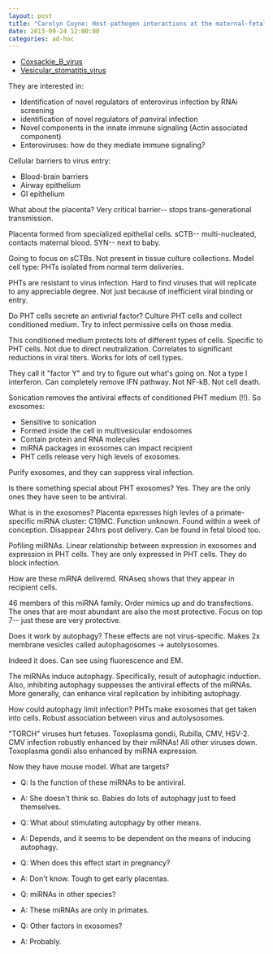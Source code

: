 ```yaml
---
layout: post
title: "Carolyn Coyne: Host-pathogen interactions at the maternal-fetal interface"
date: 2013-09-24 12:00:00
categories: ad-hoc
---
```



* [Coxsackie_B_virus](http://en.wikipedia.org/wiki/Coxsackie_B_virus)
* [Vesicular_stomatitis_virus](http://en.wikipedia.org/wiki/Vesicular_stomatitis_virus)


They are interested in:

* Identification of novel regulators of enterovirus infection by RNAi screening
* identification of novel regulators of *pan*viral infection
* Novel components in the innate immune signaling (Actin associated component)
* Enteroviruses: how do they mediate immune signaling?

Cellular barriers to virus entry:

* Blood-brain barriers
* Airway epithelium
* GI epithelium

What about the placenta?
Very critical barrier-- stops trans-generational transmission.

Placenta formed from specialized epithelial cells.
sCTB-- multi-nucleated, contacts maternal blood.
SYN-- next to baby.

Going to focus on sCTBs.
Not present in tissue culture collections.
Model cell type: PHTs isolated from normal term deliveries.

PHTs are resistant to virus infection.
Hard to find viruses that will replicate to any appreciable degree.
Not just because of inefficient viral binding or entry.

Do PHT cells secrete an antivrial factor?
Culture PHT cells and collect conditioned medium.
Try to infect permissive cells on those media.

This conditioned medium protects lots of different types of cells.
Specific to PHT cells.
Not due to direct neutralization.
Correlates to significant reductions in viral titers.
Works for lots of cell types.

They call it "factor Y" and try to figure out what's going on.
Not a type I interferon. Can completely remove IFN pathway.
Not NF-kB.
Not cell death.

Sonication removes the antiviral effects of conditioned PHT medium (!!).
So exosomes:

* Sensitive to sonication
* Formed inside the cell in multivesicular endosomes
* Contain protein and RNA molecules
* miRNA packages in exosomes can impact recipient
* PHT cells release very high levels of exosomes.

Purify exosomes, and they can suppress viral infection.

Is there something special about PHT exosomes?
Yes.
They are the only ones they have seen to be antiviral.

What is in the exosomes?
Placenta epxresses high levles of a primate-specific miRNA cluster: C19MC.
Function unknown.
Found within a week of conception.
Disappear 24hrs post delivery.
Can be found in fetal blood too.

Pofiling miRNAs.
Linear relationship between expression in exosomes and expression in PHT cells.
They are only expressed in PHT cells.
They do block infection.

How are these miRNA delivered.
RNAseq shows that they appear in recipient cells.

46 members of this miRNA family.
Order mimics up and do transfections.
The ones that are most abundant are also the most protective.
Focus on top 7-- just these are very protective.

Does it work by autophagy?
These effects are not virus-specific.
Makes 2x membrane vesicles called autophagosomes -> autolysosomes.

Indeed it does.
Can see using fluorescence and EM.

The miRNAs induce autophagy.
Specifically, result of autophagic induction.
Also, inhibiting autophagy suppesses the antiviral effects of the miRNAs.
More generally, can enhance viral replication by inhibiting autophagy.

How could autophagy limit infection?
PHTs make exosomes that get taken into cells.
Robust association between virus and autolysosomes.

"TORCH" viruses hurt fetuses.
Toxoplasma gondii, Rubilla, CMV, HSV-2.
CMV infection robustly enhanced by their miRNAs!
All other viruses down.
Toxoplasma gondii also enhanced by miRNA expression.

Now they have mouse model.
What are targets?

* Q: Is the function of these miRNAs to be antiviral.
* A: She doesn't think so. Babies do lots of autophagy just to feed themselves.

* Q: What about stimulating autophagy by other means.
* A: Depends, and it seems to be dependent on the means of inducing autophagy.

* Q: When does this effect start in pregnancy?
* A: Don't know. Tough to get early placentas.

* Q: miRNAs in other species?
* A: These miRNAs are only in primates.

* Q: Other factors in exosomes?
* A: Probably.
